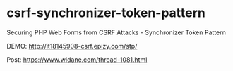 # csrf-synchronizer-token-pattern
Securing PHP Web Forms from CSRF Attacks - Synchronizer Token Pattern

DEMO: http://it18145908-csrf.epizy.com/stp/

Post: https://www.widane.com/thread-1081.html
